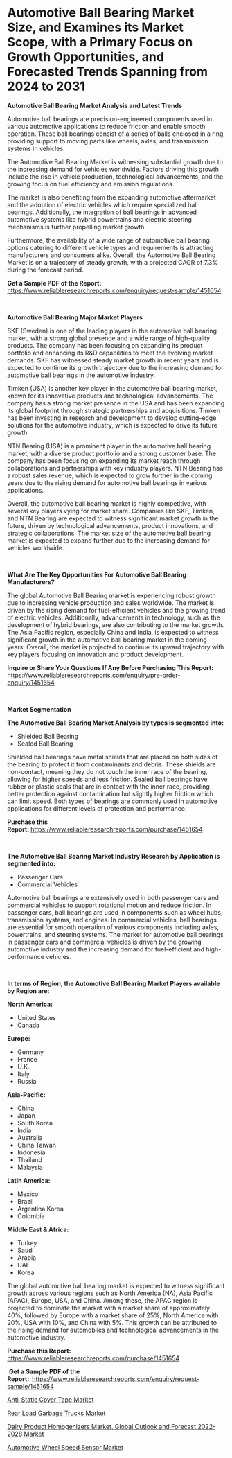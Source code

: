 <p><h1>Automotive Ball Bearing Market Size, and Examines its Market Scope, with a Primary Focus on Growth Opportunities, and Forecasted Trends Spanning from 2024 to 2031</h1></p><p><strong>Automotive Ball Bearing Market Analysis and Latest Trends</strong></p>
<p><p>Automotive ball bearings are precision-engineered components used in various automotive applications to reduce friction and enable smooth operation. These ball bearings consist of a series of balls enclosed in a ring, providing support to moving parts like wheels, axles, and transmission systems in vehicles.</p><p>The Automotive Ball Bearing Market is witnessing substantial growth due to the increasing demand for vehicles worldwide. Factors driving this growth include the rise in vehicle production, technological advancements, and the growing focus on fuel efficiency and emission regulations.</p><p>The market is also benefiting from the expanding automotive aftermarket and the adoption of electric vehicles which require specialized ball bearings. Additionally, the integration of ball bearings in advanced automotive systems like hybrid powertrains and electric steering mechanisms is further propelling market growth.</p><p>Furthermore, the availability of a wide range of automotive ball bearing options catering to different vehicle types and requirements is attracting manufacturers and consumers alike. Overall, the Automotive Ball Bearing Market is on a trajectory of steady growth, with a projected CAGR of 7.3% during the forecast period.</p></p>
<p><strong>Get a Sample PDF of the Report:&nbsp;</strong> <a href="https://www.reliableresearchreports.com/enquiry/request-sample/1451654">https://www.reliableresearchreports.com/enquiry/request-sample/1451654</a></p>
<p>&nbsp;</p>
<p><strong>Automotive Ball Bearing Major Market Players</strong></p>
<p><p>SKF (Sweden) is one of the leading players in the automotive ball bearing market, with a strong global presence and a wide range of high-quality products. The company has been focusing on expanding its product portfolio and enhancing its R&D capabilities to meet the evolving market demands. SKF has witnessed steady market growth in recent years and is expected to continue its growth trajectory due to the increasing demand for automotive ball bearings in the automotive industry.</p><p>Timken (USA) is another key player in the automotive ball bearing market, known for its innovative products and technological advancements. The company has a strong market presence in the USA and has been expanding its global footprint through strategic partnerships and acquisitions. Timken has been investing in research and development to develop cutting-edge solutions for the automotive industry, which is expected to drive its future growth.</p><p>NTN Bearing (USA) is a prominent player in the automotive ball bearing market, with a diverse product portfolio and a strong customer base. The company has been focusing on expanding its market reach through collaborations and partnerships with key industry players. NTN Bearing has a robust sales revenue, which is expected to grow further in the coming years due to the rising demand for automotive ball bearings in various applications.</p><p>Overall, the automotive ball bearing market is highly competitive, with several key players vying for market share. Companies like SKF, Timken, and NTN Bearing are expected to witness significant market growth in the future, driven by technological advancements, product innovations, and strategic collaborations. The market size of the automotive ball bearing market is expected to expand further due to the increasing demand for vehicles worldwide.</p></p>
<p>&nbsp;</p>
<p><strong>What Are The Key Opportunities For Automotive Ball Bearing Manufacturers?</strong></p>
<p><p>The global Automotive Ball Bearing market is experiencing robust growth due to increasing vehicle production and sales worldwide. The market is driven by the rising demand for fuel-efficient vehicles and the growing trend of electric vehicles. Additionally, advancements in technology, such as the development of hybrid bearings, are also contributing to the market growth. The Asia Pacific region, especially China and India, is expected to witness significant growth in the automotive ball bearing market in the coming years. Overall, the market is projected to continue its upward trajectory with key players focusing on innovation and product development.</p></p>
<p><strong>Inquire or Share Your Questions If Any Before Purchasing This Report:</strong> <a href="https://www.reliableresearchreports.com/enquiry/pre-order-enquiry/1451654">https://www.reliableresearchreports.com/enquiry/pre-order-enquiry/1451654</a></p>
<p>&nbsp;</p>
<p><strong>Market Segmentation</strong></p>
<p><strong>The Automotive Ball Bearing Market Analysis by types is segmented into:</strong></p>
<p><ul><li>Shielded Ball Bearing</li><li>Sealed Ball Bearing</li></ul></p>
<p><p>Shielded ball bearings have metal shields that are placed on both sides of the bearing to protect it from contaminants and debris. These shields are non-contact, meaning they do not touch the inner race of the bearing, allowing for higher speeds and less friction. Sealed ball bearings have rubber or plastic seals that are in contact with the inner race, providing better protection against contamination but slightly higher friction which can limit speed. Both types of bearings are commonly used in automotive applications for different levels of protection and performance.</p></p>
<p><strong>Purchase this Report:&nbsp;</strong><a href="https://www.reliableresearchreports.com/purchase/1451654">https://www.reliableresearchreports.com/purchase/1451654</a></p>
<p>&nbsp;</p>
<p><strong>The Automotive Ball Bearing Market Industry Research by Application is segmented into:</strong></p>
<p><ul><li>Passenger Cars</li><li>Commercial Vehicles</li></ul></p>
<p><p>Automotive ball bearings are extensively used in both passenger cars and commercial vehicles to support rotational motion and reduce friction. In passenger cars, ball bearings are used in components such as wheel hubs, transmission systems, and engines. In commercial vehicles, ball bearings are essential for smooth operation of various components including axles, powertrains, and steering systems. The market for automotive ball bearings in passenger cars and commercial vehicles is driven by the growing automotive industry and the increasing demand for fuel-efficient and high-performance vehicles.</p></p>
<p>&nbsp;</p>
<p><strong>In terms of Region, the Automotive Ball Bearing Market Players available by Region are:</strong></p>
<p>
    <p> <strong> North America: </strong>
        <ul>
            <li>United States</li>
            <li>Canada</li>
        </ul>
        </p> 
    <p> <strong> Europe: </strong>
        <ul>
            <li>Germany</li>
            <li>France</li>
            <li>U.K.</li>
            <li>Italy</li>
            <li>Russia</li>
        </ul>
        </p> 
    <p> <strong> Asia-Pacific: </strong>
        <ul>
            <li>China</li>
            <li>Japan</li>
            <li>South Korea</li>
            <li>India</li>
            <li>Australia</li>
            <li>China Taiwan</li>
            <li>Indonesia</li>
            <li>Thailand</li>
            <li>Malaysia</li>
        </ul>
        </p> 
    <p> <strong> Latin America: </strong>
        <ul>
            <li>Mexico</li>
            <li>Brazil</li>
            <li>Argentina Korea</li>
            <li>Colombia</li>
        </ul>
        </p> 
    <p> <strong> Middle East & Africa: </strong>
        <ul>
            <li>Turkey</li>
            <li>Saudi</li>
            <li>Arabia</li>
            <li>UAE</li>
            <li>Korea</li>
        </ul>
    </p>
    </p>
<p><p>The global automotive ball bearing market is expected to witness significant growth across various regions such as North America (NA), Asia Pacific (APAC), Europe, USA, and China. Among these, the APAC region is projected to dominate the market with a market share of approximately 40%, followed by Europe with a market share of 25%, North America with 20%, USA with 10%, and China with 5%. This growth can be attributed to the rising demand for automobiles and technological advancements in the automotive industry.</p></p>
<p><strong>Purchase this Report: </strong><a href="https://www.reliableresearchreports.com/purchase/1451654">https://www.reliableresearchreports.com/purchase/1451654</a></p>
<p>&nbsp;<strong>Get a Sample PDF of the Report:&nbsp;&nbsp;</strong><a href="https://www.reliableresearchreports.com/enquiry/request-sample/1451654">https://www.reliableresearchreports.com/enquiry/request-sample/1451654</a></p>
<p><strong></strong></p>
<p><p><a href="https://ivy-potential-64b.notion.site/Anti-Static-Cover-Tape-Market-Size-Market-Trends-and-Growth-Outlook-forecasted-for-period-from-202-833792b38e4141cc9988dfcd0678a9aa">Anti-Static Cover Tape Market</a></p><p><a href="https://github.com/jodemen/Market-Research-Report-List-1/blob/main/rear-load-garbage-trucks-market.md">Rear Load Garbage Trucks Market</a></p><p><a href="https://view.publitas.com/reportprime-1/dairy-product-homogenizers-market-global-outlook-and-forecast-2022-2028-market-challenges-opportunities-and-growth-drivers-and-major-market-players-forecasted-for-period-from-2023-2030/">Dairy Product Homogenizers Market, Global Outlook and Forecast 2022-2028 Market</a></p><p><a href="https://github.com/jj19131/Market-Research-Report-List-1/blob/main/automotive-wheel-speed-sensor-market.md">Automotive Wheel Speed Sensor Market</a></p></p>